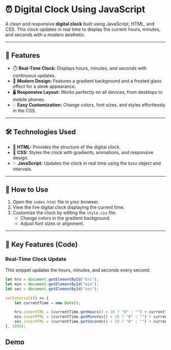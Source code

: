 # ⏰ Digital Clock Using JavaScript

A clean and responsive **digital clock** built using JavaScript, HTML, and CSS. This clock updates in real time to display the current hours, minutes, and seconds with a modern aesthetic.

---

## 🚀 Features
- ⏱️ **Real-Time Clock:** Displays hours, minutes, and seconds with continuous updates.
- 🎨 **Modern Design:** Features a gradient background and a frosted glass effect for a sleek appearance.
- 🖥️ **Responsive Layout:** Works perfectly on all devices, from desktops to mobile phones.
- 💡 **Easy Customization:** Change colors, font sizes, and styles effortlessly in the CSS.

---

## 🛠️ Technologies Used
- 🎨 **HTML:** Provides the structure of the digital clock.
- 🎨 **CSS:** Styles the clock with gradients, animations, and responsive design.
- ✨ **JavaScript:** Updates the clock in real time using the `Date` object and intervals.

---

## 🔧 How to Use
1. Open the `index.html` file in your browser.
2. View the live digital clock displaying the current time.
3. Customize the clock by editing the `style.css` file:
   - Change colors in the gradient background.
   - Adjust font sizes or alignment.

---

## 🔑 Key Features (Code)
### **Real-Time Clock Update**
This snippet updates the hours, minutes, and seconds every second:
```javascript
let hrs = document.getElementById("hrs");
let min = document.getElementById("min");
let sec = document.getElementById("sec");

setInterval(() => {
    let currentTime = new Date();

    hrs.innerHTML = (currentTime.getHours() < 10 ? "0" : "") + currentTime.getHours();
    min.innerHTML = (currentTime.getMinutes() < 10 ? "0" : "") + currentTime.getMinutes();
    sec.innerHTML = (currentTime.getSeconds() < 10 ? "0" : "") + currentTime.getSeconds();
}, 1000);
```

## Demo

